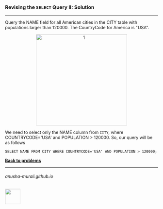 ### Revising the `SELECT` Query II: Solution

---
Query the NAME field for all American cities in the CITY table with populations larger than 120000. The CountryCode for America is "USA".

<p align="center">
<img width="300" alt="1" src="https://github.com/user-attachments/assets/c10d9eb4-8f3b-4151-87bc-2e5e6bc367ac" />
</p>

We need to select only the NAME column from `CITY`, where COUNTRYCODE='USA' and POPULATION > 120000. So, our query will be as follows

`SELECT NAME FROM CITY
WHERE COUNTRYCODE='USA' AND POPULATION > 120000;`

**[Back to problems](./problems.md)**

* * *
###### anusha-murali.github.io

<img src="https://github.com/anusha-murali/anusha-murali.github.io/assets/111596338/639243aa-2857-4595-a65a-7852762bb002" width="50" height="50"/>
